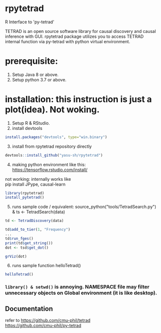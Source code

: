 # rpytetrad

R Interface to 'py-tetrad'

TETRAD is an open source software library for causal discovery and causal inference with GUI. rpytetrad package utilizes you to access TETRAD internal function via py-tetrad with python virtual environment.

# prerequisite:

1.  Setup Java 8 or above.
2.  Setup python 3.7 or above.

# installation: this instruction is just a plot(idea). Not woking.

1.  Setup R & RStudio.
2.  install devtools

``` r
install.packages("devtools", type="win.binary")
```

3.  install from rpytetrad repository directly

``` r
devtools::install_github("yasu-sh/rpytetrad")
```

4.  making python environment like this: <https://tensorflow.rstudio.com/install/>

not working: internally works like\
pip install JPype, causal-learn

``` r
library(rpytetrad)
install_pytetrad()
```

5.  runs sample code /  equivalent: source_python("tools/TetradSearch.py") & ts \<- TetradSearch(data)

``` r        
td <- TetradDiscovery(data)

td$add_to_tier(1, "Frequency")
...
td$run_fges()
print(td$get_string())
dot <- tsd$get_dot()

grViz(dot)
```

6. runs sample function helloTetrad()
``` r        
helloTetrad()
```

### `library() & setwd()` is annoying. NAMESPACE file may filter unnecessary objects on Global environment (it is like desktop).

## Documentation

refer to <https://github.com/cmu-phil/tetrad>\
<https://github.com/cmu-phil/py-tetrad>
